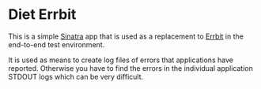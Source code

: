# Diet Errbit

This is a simple [Sinatra](http://www.sinatrarb.com/) app that is used as a
replacement to [Errbit](https://errbit.com/) in the end-to-end test
environment.

It is used as means to create log files of errors that applications have
reported. Otherwise you have to find the errors in the individual application
STDOUT logs which can be very difficult.
